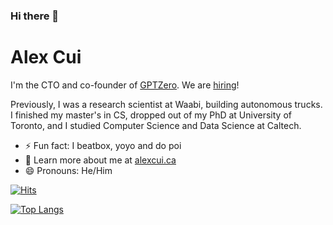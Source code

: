 ### Hi there 👋

# Alex Cui

I'm the CTO and co-founder of [GPTZero](https://gptzero.me). We are [hiring](https://jobs.ashbyhq.com/GPTZero)!

Previously, I was a research scientist at Waabi, building autonomous trucks. I finished my master's in CS, dropped out of my PhD at University of Toronto, and I studied Computer Science and Data Science at Caltech. <br/>

- ⚡ Fun fact: I beatbox, yoyo and do poi
- 👯 Learn more about me at [alexcui.ca](https://alexcui.ca)
- 😄 Pronouns: He/Him

[![Hits](https://hits.seeyoufarm.com/api/count/incr/badge.svg?url=https%3A%2F%2Fgithub.com%2Falexcdot&count_bg=%233DBCC8&title_bg=%23555555&icon=&icon_color=%23E7E7E7&title=hits&edge_flat=false)](https://hits.seeyoufarm.com)

[![Top Langs](https://github-readme-stats.vercel.app/api/top-langs/?username=alexcdot&layout=compact&theme=tokyonight&langs_count=10)](https://github.com/anuraghazra/github-readme-stats)

<!--
**alexcdot/alexcdot** is a ✨ _special_ ✨ repository because its `README.md` (this file) appears on your GitHub profile.

Here are some ideas to get you started:

- 🔭 I’m currently working on ...
- 🌱 I’m currently learning ...
- 👯 I’m looking to collaborate on ...
- 🤔 I’m looking for help with ...
- 💬 Ask me about ...
- 📫 How to reach me: ...
- 😄 Pronouns: ...
- ⚡ Fun fact: ...
-->

